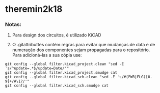 # theremin2k18

### Notas:

   1. Para design dos circuitos, é utilizado KiCAD

   2. O .gitattributtes contém regras para evitar que mudanças de data e de numeração
      dos componentes sejam propagadas para o repositório. Para adicioná-las a sua
      cópia use:

```
git config --global filter.kicad_project.clean "sed -E 's/^update=.*$/update=Date/'"
git config --global filter.kicad_project.smudge cat
git config --global filter.kicad_sch.clean "sed -E 's/#(PWR|FLG)[0-9]+/#\1?/'"
git config --global filter.kicad_sch.smudge cat
```
